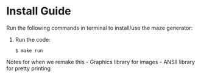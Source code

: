 # Install Guide
Run the following commands in terminal to install/use the maze generator:

1. Run the code:

    `$ make run`


Notes for when we remake this
    - Graphics library for images
    - ANSII library for pretty printing
